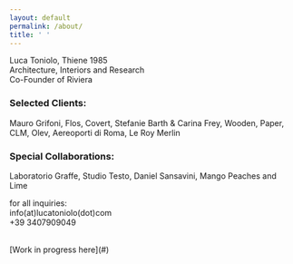 ```yaml
---
layout: default
permalink: /about/
title: ' '
---
```

Luca Toniolo, Thiene 1985 <br>
Architecture, Interiors and Research <br>
Co-Founder of Riviera <br>

### Selected Clients:

Mauro Grifoni, Flos, Covert, Stefanie Barth & Carina Frey, Wooden, Paper, CLM, Olev, Aereoporti di Roma, Le Roy Merlin

### Special Collaborations:

Laboratorio Graffe, Studio Testo, Daniel Sansavini, Mango Peaches and Lime

for all inquiries: <br> info(at)lucatoniolo(dot)com <br> \+39 3407909049

<br>
[Work in progress here](#)
